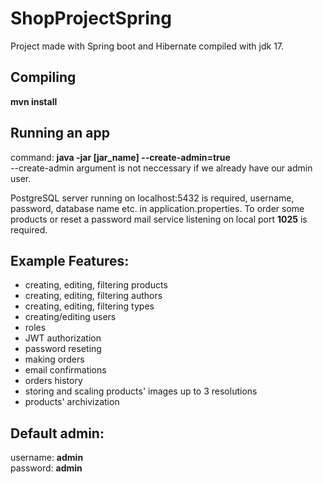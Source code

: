 # ShopProjectSpring
Project made with Spring boot and Hibernate compiled with jdk 17.

## Compiling
**mvn install**

## Running an app
command: **java -jar [jar_name] --create-admin=true**  
--create-admin argument is not neccessary if we already have our admin user.

PostgreSQL server running on localhost:5432 is required, username, password, database name etc. in application.properties.
To order some products or reset a password mail service listening on local port **1025** is required.

## Example Features:
- creating, editing, filtering products
- creating, editing, filtering authors
- creating, editing, filtering types
- creating/editing users
- roles
- JWT authorization
- password reseting
- making orders
- email confirmations
- orders history
- storing and scaling products' images up to 3 resolutions
- products' archivization

## Default admin:
username: **admin**  
password: **admin**
